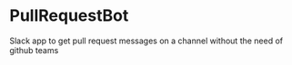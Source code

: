 # PullRequestBot
Slack app to get pull request messages on a channel without the need of github teams
